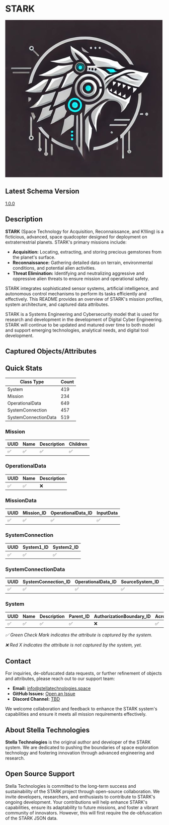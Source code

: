 # STARK

![STARK Logo](STARK_Logo.jpg)

## Latest Schema Version
[1.0.0](https://github.com/stellatechnologies/CyberDataSchema)

## Description

**STARK** (Space Technology for Acquisition, Reconnaissance, and K!lling) is a ficticious, advanced, space quadcopter designed for deployment on extraterrestrial planets. STARK's primary missions include:

- **Acquisition:** Locating, extracting, and storing precious gemstones from the planet's surface.
- **Reconnaissance:** Gathering detailed data on terrain, environmental conditions, and potential alien activities.
- **Threat Elimination:** Identifying and neutralizing aggressive and oppressive alien threats to ensure mission and operational safety.

STARK integrates sophisticated sensor systems, artificial intelligence, and autonomous control mechanisms to perform its tasks efficiently and effectively. This README provides an overview of STARK's mission profiles, system architecture, and captured data attributes.

STARK is a Systems Engineering and Cybersecurity model that is used for research and development in the development of Digital Cyber Engineering. STARK will continue to be updated and matured over time to both model and support emerging technologies, analytical needs, and digital tool development.

## Captured Objects/Attributes

## Quick Stats

| Class Type | Count |
| --- | --- |
| System | 419 |
| Mission | 234 |
| OperationalData | 649 |
| SystemConnection | 457 |
| SystemConnectionData | 519 |


### Mission

| UUID | Name | Description | Children |
| --- | --- | --- | --- |
| ✅ | ✅ | ✅ | ✅ |

### OperationalData

| UUID | Name | Description |
| --- | --- | --- |
| ✅ | ✅ | ❌ |

### MissionData

| UUID | Mission_ID | OperationalData_ID | InputData |
| --- | --- | --- | --- |
| ✅ | ✅ | ✅ | ✅ |

### SystemConnection

| UUID | System1_ID | System2_ID |
| --- | --- | --- |
| ✅ | ✅ | ✅ |

### SystemConnectionData

| UUID | SystemConnection_ID | OperationalData_ID | SourceSystem_ID | TargetSystem_ID |
| --- | --- | --- | --- | --- |
| ✅ | ✅ | ✅ | ✅ | ✅ |

### System

| UUID | Name | Description | Parent_ID | AuthorizationBoundary_ID | Acronym |
| --- | --- | --- | --- | --- | --- |
| ✅ | ✅ | ✅ | ✅ | ❌ | ✅ |


*✅ Green Check Mark indicates the attribute is captured by the system.*

*❌ Red X indicates the attribute is not captured by the system, yet.*

## Contact

For inquiries, de-obfuscated data requests, or further refinement of objects and attributes, please reach out to our support team:

- **Email:** [info@stellatechnologies.space](mailto:info@stellatechnologies.space)
- **GitHub Issues:** [Open an Issue](https://github.com/stellatechnologies/STARK/issues)
- **Discord Channel:** [TBD]()

We welcome collaboration and feedback to enhance the STARK system's capabilities and ensure it meets all mission requirements effectively.

## About Stella Technologies

**Stella Technologies** is the original author and developer of the STARK system. We are dedicated to pushing the boundaries of space exploration technology and fostering innovation through advanced engineering and research.

## Open Source Support

Stella Technologies is committed to the long-term success and sustainability of the STARK project through open-source collaboration. We invite developers, researchers, and enthusiasts to contribute to STARK's ongoing development. Your contributions will help enhance STARK's capabilities, ensure its adaptability to future missions, and foster a vibrant community of innovators. However, this will first require the de-obfuscation of the STARK JSON data.
